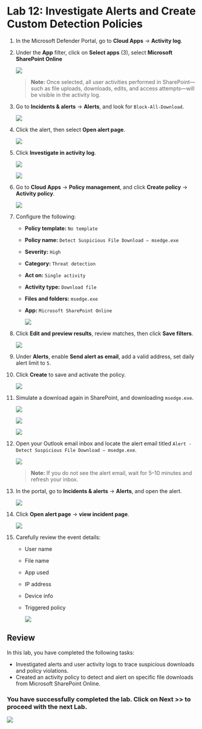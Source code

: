 # Lab 12: Investigate Alerts and Create Custom Detection Policies

1. In the Microsoft Defender Portal, go to **Cloud Apps** → **Activity log**.

1. Under the **App** filter, click on **Select apps** (3), select **Microsoft SharePoint Online**

   ![](../media/p-0-1.png) 

   > **Note:** Once selected, all user activities performed in SharePoint—such as file uploads, downloads, edits, and access attempts—will be visible in the activity log.

1. Go to **Incidents & alerts** → **Alerts**, and look for `Block-All-Download`.

   ![](../media/grpg-1-3.png)

1. Click the alert, then select **Open alert page**.
   
   ![](../media/p-1-7.png)

1. Click **Investigate in activity log**.
 
   ![](../media/p-1-8.png)

   ![](../media/gg_p-1-9.png)

1. Go to **Cloud Apps** → **Policy management**, and click **Create policy** → **Activity policy**.

   ![](../media/p-1-1.png)

1. Configure the following:

   - **Policy template:** `No template`
   - **Policy name:** `Detect Suspicious File Download – msedge.exe`  
   - **Severity:** `High`  
   - **Category:** `Threat detection`  
   - **Act on:** `Single activity`  
   - **Activity type:** `Download file`  
   - **Files and folders:** `msedge.exe`  
   - **App:** `Microsoft SharePoint Online`
   
      ![](../media/p-1-2.png)

1. Click **Edit and preview results**, review matches, then click **Save filters**.

   ![](../media/p-1-3.png)

1. Under **Alerts**, enable **Send alert as email**, add a valid address, set daily alert limit to `5`.

1. Click **Create** to save and activate the policy.

   ![](../media/p-1-4.png)

1. Simulate a download again in SharePoint, and downloading `msedge.exe`.
    
   ![](../media/g-3-6.png)

   ![](../media/g-3-7.png)

   ![](../media/g-3-8.png)

1. Open your Outlook email inbox and locate the alert email titled `Alert - Detect Suspicious File Download – msedge.exe`.
   
   ![](../media/p-1-5.png)

   > **Note:** If you do not see the alert email, wait for 5–10 minutes and refresh your inbox.

1. In the portal, go to **Incidents & alerts** → **Alerts**, and open the alert.
   
   ![](../media/grpg-1-3.png)

1. Click **Open alert page** → **view incident page**.

   ![](../media/grpg-1-4.png)

1. Carefully review the event details:

    - User name  
    - File name  
    - App used  
    - IP address  
    - Device info  
    - Triggered policy
   
      ![](../media/grpg-1-5.png)

## Review

In this lab, you have completed the following tasks:

- Investigated alerts and user activity logs to trace suspicious downloads and policy violations.
- Created an activity policy to detect and alert on specific file downloads from Microsoft SharePoint Online.

### You have successfully completed the lab. Click on **Next >>** to proceed with the next Lab.

![](../media/rd_gs_1_9.png)

